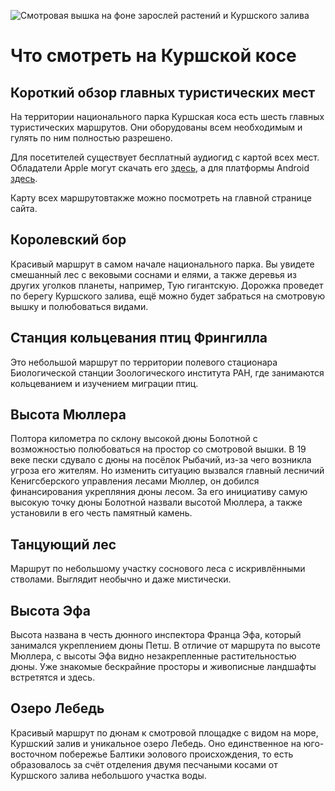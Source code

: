
![Смотровая вышка на фоне зарослей растений и Куршского залива](/images/lookout.jpg)

# Что смотреть на Куршской косе

## Короткий обзор главных туристических мест

На территории национального парка Куршская коса есть шесть главных туристических маршрутов. Они оборудованы всем необходимым и гулять по ним полностью разрешено.

Для посетителей существует бесплатный аудиогид с картой всех мест. Обладатели Apple могут скачать его [здесь](https://itunes.apple.com/by/app/nacional-nyj-park-kursskaa/id895722084?mt=8), а для платформы Android [здесь](https://play.google.com/store/apps/details?id=com.kaliningrad.guide).

Карту всех маршрутовтакже можно посмотреть на главной странице сайта.

## Королевский бор

Красивый маршрут в самом начале национального парка. Вы увидете смешанный лес с вековыми соснами и елями, а также деревья из других уголков планеты, например, Тую гигантскую. Дорожка проведет по берегу Куршского залива, ещё можно будет забраться на смотровую вышку и полюбоваться видами.

## Станция кольцевания птиц Фрингилла

Это небольшой маршрут по территории полевого стационара Биологической станции Зоологического института РАН, где занимаются кольцеванием и изучением миграции птиц.

## Высота Мюллера

Полтора километра по склону высокой дюны Болотной с возможностью полюбоваться на простор со смотровой вышки. В 19 веке пески сдувало с дюны на посёлок Рыбачий, из-за чего возникла угроза его жителям. Но изменить ситуацию вызвался главный лесничий Кенигсберского управления лесами Мюллер, он добился финансирования укрепляния дюны лесом. За его инициативу самую высокую точку дюны Болотной назвали высотой Мюллера, а также установили в его честь памятный камень.

## Танцующий лес

Маршрут по небольшому участку соснового леса с искривлёнными стволами. Выглядит необычно и даже мистически.

## Высота Эфа

Высота названа в честь дюнного инспектора Франца Эфа, который занимался укреплением дюны Петш. В отличие от маршрута по высоте Мюллера, с высоты Эфа видно незакрепленные растительностью дюны. Уже знакомые бескрайние просторы и живописные ландшафты встретятся и здесь.

## Озеро Лебедь

Красивый маршрут по дюнам к смотровой площадке с видом на море, Куршский залив и уникальное озеро Лебедь. Оно единственное на юго-восточном побережье Балтики эолового происхождения, то есть образовалось за счёт отделения двумя песчаными косами от Куршского залива небольшого участка воды.
